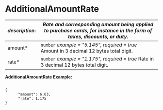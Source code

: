 
# AdditionalAmountRate

| *description*: | *Rate and corresponding amount being applied to purchase cards, for instance in the form of taxes, discounts, or duty.*|
|----|----|
| amount* |    ``` number ```   *example = "5.145", required = true*  Amount in 3 decimal 12 bytes total digit.|
| rate* |    ``` number ```   *example = "1.175", required = true*  Rate in 3 decimal 12 bytes total digit.|

**AdditionalAmountRate Example:**

```{r}

{
      "amount": 6.03,
      "rate": 1.175
}
```  






